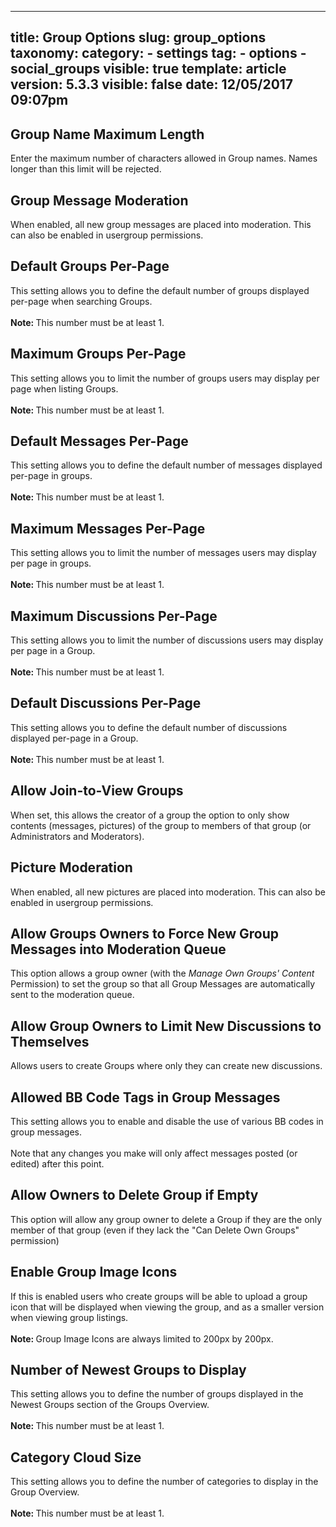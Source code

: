 
---
title: Group Options
slug: group_options
taxonomy:
    category:
        - settings
    tag:
        - options
        - social_groups
visible: true
template: article
version: 5.3.3
visible: false
date: 12/05/2017 09:07pm
---

## Group Name Maximum Length
Enter the maximum number of characters allowed in Group names. Names longer than this limit will be rejected.

## Group Message Moderation
When enabled, all new group messages are placed into moderation. This can also be enabled in usergroup permissions.

## Default Groups Per-Page
This setting allows you to define the default number of groups displayed per-page when searching Groups.<br />
<br />
<b>Note: </b>This number must be at least 1.

## Maximum Groups Per-Page
This setting allows you to limit the number of groups users may display per page when listing Groups.<br />
<br />
<b>Note: </b>This number must be at least 1.

## Default Messages Per-Page
This setting allows you to define the default number of messages displayed per-page in groups.<br />
<br />
<b>Note: </b>This number must be at least 1.

## Maximum Messages Per-Page
This setting allows you to limit the number of messages users may display per page in groups.<br />
<br />
<b>Note: </b>This number must be at least 1.

## Maximum Discussions Per-Page
This setting allows you to limit the number of discussions users may display per page in a Group.<br />
<br />
<b>Note: </b>This number must be at least 1.

## Default Discussions Per-Page
This setting allows you to define the default number of discussions displayed per-page in a Group.<br />
<br />
<b>Note: </b>This number must be at least 1.

## Allow Join-to-View Groups
When set, this allows the creator of a group the option to only show contents (messages, pictures) of the group to members of that group (or Administrators and Moderators).

## Picture Moderation
When enabled, all new pictures are placed into moderation. This can also be enabled in usergroup permissions.

## Allow Groups Owners to Force New Group Messages into Moderation Queue
This option allows a group owner (with the <em>Manage Own Groups' Content</em> Permission) to set the group so that all Group Messages are automatically sent to the moderation queue.

## Allow Group Owners to Limit New Discussions to Themselves
Allows users to create Groups where only they can create new discussions.

## Allowed BB Code Tags in Group Messages
This setting allows you to enable and disable the use of various BB codes in group messages.<br />
<br />
Note that any changes you make will only affect messages posted (or edited) after this point.

## Allow Owners to Delete Group if Empty
This option will allow any group owner to delete a Group if they are the only member of that group (even if they lack the "Can Delete Own Groups" permission)

## Enable Group Image Icons
If this is enabled users who create groups will be able to upload a group icon that will be displayed when viewing the group, and as a smaller version when viewing group listings.<br />
<br />
<strong>Note: </strong>Group Image Icons are always limited to 200px by 200px.

## Number of Newest Groups to Display
This setting allows you to define the number of groups displayed in the Newest Groups section of the Groups Overview.<br />
<br />
<b>Note: </b>This number must be at least 1.

## Category Cloud Size
This setting allows you to define the number of categories to display in the Group Overview.<br />
<br />
<b>Note: </b>This number must be at least 1.



